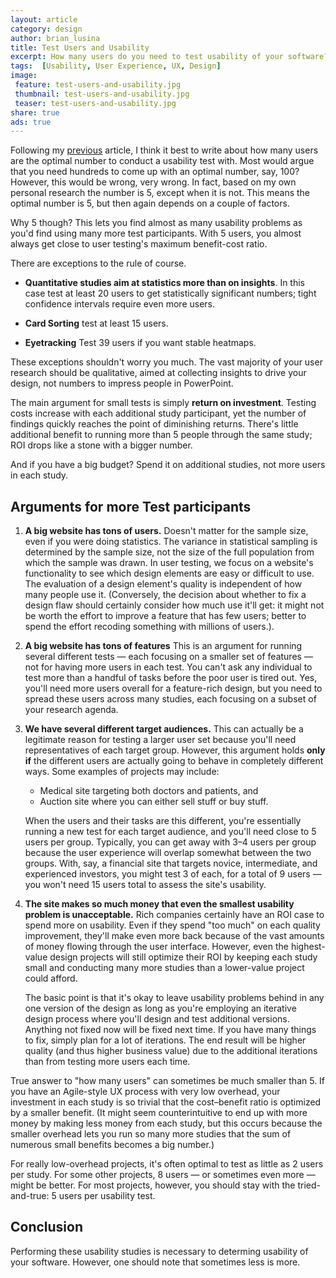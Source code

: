 ```yaml
---
layout: article
category: design
author: brian_lusina
title: Test Users and Usability
excerpt: How many users do you need to test usability of your software?
tags:  [Usability, User Experience, UX, Design]
image:
 feature: test-users-and-usability.jpg
 thumbnail: test-users-and-usability.jpg
 teaser: test-users-and-usability.jpg
share: true
ads: true
---
```


Following my [previous](https://brianlusina.github.io/Paper-Rabbit/articles/usability-and-code/) article, I think it best to write about how many users are the optimal number to conduct a usability test with. Most would argue that you need hundreds to come up with an optimal number, say, 100? However, this would be wrong, very wrong. In fact, based on my own personal research the number is 5, except when it is not. This means the optimal number is 5, but then again depends on a couple of factors.

Why 5 though? This lets you find almost as many usability problems as you'd find using many more test participants. With 5 users, you almost always get close to user testing's maximum benefit-cost ratio.

There are exceptions to the rule of course.

+ **Quantitative studies aim at statistics more than on insights**. In this case test at least 20 users to get statistically significant numbers; tight confidence intervals require even more users.

+ **Card Sorting** test at least 15 users.

+ **Eyetracking** Test 39 users if you want stable heatmaps.

These exceptions shouldn't worry you much. The vast majority of your user research should be qualitative, aimed at collecting insights to drive your design, not numbers to impress people in PowerPoint.

The main argument for small tests is simply **return on investment**. Testing costs increase with each additional study participant, yet the number of findings quickly reaches the point of diminishing returns. There's little additional benefit to running more than 5 people through the same study; ROI drops like a stone with a bigger number.

And if you have a big budget? Spend it on additional studies, not more users in each study.

## Arguments for more Test participants

1. **A big website has tons of users.** Doesn't matter for the sample size, even if you were doing statistics. The variance in statistical sampling is determined by the sample size, not the size of the full population from which the sample was drawn. In user testing, we focus on a website's functionality to see which design elements are easy or difficult to use. The evaluation of a design element's quality is independent of how many people use it. (Conversely, the decision about whether to fix a design flaw should certainly consider how much use it'll get: it might not be worth the effort to improve a feature that has few users; better to spend the effort recoding something with millions of users.).


2. **A big website has tons of features** This is an argument for running several different tests — each focusing on a smaller set of features — not for having more users in each test. You can't ask any individual to test more than a handful of tasks before the poor user is tired out. Yes, you'll need more users overall for a feature-rich design, but you need to spread these users across many studies, each focusing on a subset of your research agenda.


3. **We have several different target audiences.** This can actually be a legitimate reason for testing a larger user set because you'll need representatives of each target group. However, this argument holds **only if** the different users are actually going to behave in completely different ways. Some examples of projects may include:

    + Medical site targeting both doctors and patients, and
    + Auction site where you can either sell stuff or buy stuff.

	When the users and their tasks are this different, you're essentially running a new test for each target audience, and you'll need close to 5 users per group. Typically, you can get away with 3–4 users per group because the user experience will overlap somewhat between the two groups. With, say, a financial site that targets novice, intermediate, and experienced investors, you might test 3 of each, for a total of 9 users — you won't need 15 users total to assess the site's usability.

4. **The site makes so much money that even the smallest usability problem is unacceptable.** Rich companies certainly have an ROI case to spend more on usability. Even if they spend "too much" on each quality improvement, they'll make even more back because of the vast amounts of money flowing through the user interface. However, even the highest-value design projects will still optimize their ROI by keeping each study small and conducting many more studies than a lower-value project could afford.

	The basic point is that it's okay to leave usability problems behind in any one version of the design as long as you're employing an iterative design process where you'll design and test additional versions. Anything not fixed now will be fixed next time. If you have many things to fix, simply plan for a lot of iterations. The end result will be higher quality (and thus higher business value) due to the additional iterations than from testing more users each time.

True answer to "how many users" can sometimes be much smaller than 5. If you have an Agile-style UX process with very low overhead, your investment in each study is so trivial that the cost–benefit ratio is optimized by a smaller benefit. (It might seem counterintuitive to end up with more money by making less money from each study, but this occurs because the smaller overhead lets you run so many more studies that the sum of numerous small benefits becomes a big number.)

For really low-overhead projects, it's often optimal to test as little as 2 users per study. For some other projects, 8 users — or sometimes even more — might be better. For most projects, however, you should stay with the tried-and-true: 5 users per usability test.

## Conclusion

Performing these usability studies is necessary to determing usability of your software. However, one should note that sometimes less is more.
